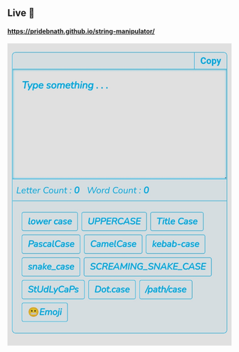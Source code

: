 ## Live 🔴

#### https://pridebnath.github.io/string-manipulator/

 <a href="https://pridebnath.github.io/string-manipulator"><img src="assets/images/string-manipulator.jpg" />
    </a>

